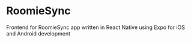 # RoomieSync
Frontend for RoomieSync app written in React Native using Expo for iOS and Android development
